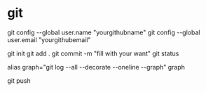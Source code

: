 # git

git config --global user.name "yourgithubname"
git config --global user.email "yourgithubemail"

git init
git add .
git commit -m "fill with your want"
git status

alias graph="git log --all --decorate --oneline --graph"
graph

git push
